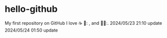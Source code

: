 # hello-github
My first repository on GitHub
I love :coffee: 🍝: , and 🏃‍♂️:.
2024/05/23 21:10 update 
2024/05/24 01:50 update

